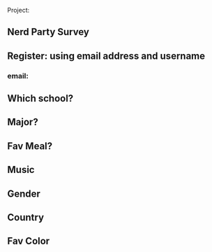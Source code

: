 Project:

## Nerd Party Survey

## Register: using email address and username
### email: 


## Which school?
## Major?
## Fav Meal?
## Music
## Gender
## Country
## Fav Color